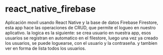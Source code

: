 # react_native_firebase

Aplicación movil usando React Native y la base de datos Firebase Firestore, esta app hace las operaciones de CRUD, que permite el logueo en nuestro aplicativo.
la logica es la siguiente:
se crea usuario en nuestra app, esos usuarios se registran en automatico en el filestore, luego una vez ya creado los usuarios, se puede loguearse, con el usuario y la contraseña.
y tambien ver en forma de lista todos los usuarios.

